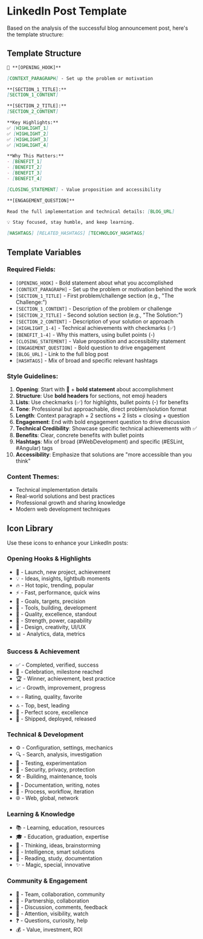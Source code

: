 # LinkedIn Post Template

Based on the analysis of the successful blog announcement post, here's the template structure:

## Template Structure

```markdown
🚀 **[OPENING_HOOK]**

[CONTEXT_PARAGRAPH] - Set up the problem or motivation

**[SECTION_1_TITLE]:**
[SECTION_1_CONTENT]

**[SECTION_2_TITLE]:**
[SECTION_2_CONTENT]

**Key Highlights:**
✅ [HIGHLIGHT_1]
✅ [HIGHLIGHT_2]
✅ [HIGHLIGHT_3]
✅ [HIGHLIGHT_4]

**Why This Matters:**
- [BENEFIT_1]
- [BENEFIT_2]
- [BENEFIT_3]
- [BENEFIT_4]

[CLOSING_STATEMENT] - Value proposition and accessibility

**[ENGAGEMENT_QUESTION]**

Read the full implementation and technical details: [BLOG_URL]

💡 Stay focused, stay humble, and keep learning.

[HASHTAGS] [RELATED_HASHTAGS] [TECHNOLOGY_HASHTAGS]
```

## Template Variables

### Required Fields:

- `[OPENING_HOOK]` - Bold statement about what you accomplished
- `[CONTEXT_PARAGRAPH]` - Set up the problem or motivation behind the work
- `[SECTION_1_TITLE]` - First problem/challenge section (e.g., "The Challenge:")
- `[SECTION_1_CONTENT]` - Description of the problem or challenge
- `[SECTION_2_TITLE]` - Second solution section (e.g., "The Solution:")
- `[SECTION_2_CONTENT]` - Description of your solution or approach
- `[HIGHLIGHT_1-4]` - Technical achievements with checkmarks (✅)
- `[BENEFIT_1-4]` - Why this matters, using bullet points (-)
- `[CLOSING_STATEMENT]` - Value proposition and accessibility statement
- `[ENGAGEMENT_QUESTION]` - Bold question to drive engagement
- `[BLOG_URL]` - Link to the full blog post
- `[HASHTAGS]` - Mix of broad and specific relevant hashtags

### Style Guidelines:

1. **Opening**: Start with 🚀 + **bold statement** about accomplishment
2. **Structure**: Use **bold headers** for sections, not emoji headers
3. **Lists**: Use checkmarks (✅) for highlights, bullet points (-) for benefits
4. **Tone**: Professional but approachable, direct problem/solution format
5. **Length**: Context paragraph + 2 sections + 2 lists + closing + question
6. **Engagement**: End with bold engagement question to drive discussion
7. **Technical Credibility**: Showcase specific technical achievements with ✅
8. **Benefits**: Clear, concrete benefits with bullet points
9. **Hashtags**: Mix of broad (#WebDevelopment) and specific (#ESLint, #Angular) tags
10. **Accessibility**: Emphasize that solutions are "more accessible than you think"

### Content Themes:

- Technical implementation details
- Real-world solutions and best practices
- Professional growth and sharing knowledge
- Modern web development techniques

## Icon Library

Use these icons to enhance your LinkedIn posts:

### Opening Hooks & Highlights
- 🚀 - Launch, new project, achievement
- 💡 - Ideas, insights, lightbulb moments
- 🔥 - Hot topic, trending, popular
- ⚡ - Fast, performance, quick wins
- 🎯 - Goals, targets, precision
- 🔧 - Tools, building, development
- 🌟 - Quality, excellence, standout
- 💪 - Strength, power, capability
- 🎨 - Design, creativity, UI/UX
- 📊 - Analytics, data, metrics

### Success & Achievement
- ✅ - Completed, verified, success
- 🎉 - Celebration, milestone reached
- 🏆 - Winner, achievement, best practice
- 📈 - Growth, improvement, progress
- ⭐ - Rating, quality, favorite
- 🔝 - Top, best, leading
- 💯 - Perfect score, excellence
- 🚢 - Shipped, deployed, released

### Technical & Development
- ⚙️ - Configuration, settings, mechanics
- 🔍 - Search, analysis, investigation
- 🧪 - Testing, experimentation
- 🔐 - Security, privacy, protection
- 🛠️ - Building, maintenance, tools
- 📝 - Documentation, writing, notes
- 🔄 - Process, workflow, iteration
- 🌐 - Web, global, network

### Learning & Knowledge
- 📚 - Learning, education, resources
- 🎓 - Education, graduation, expertise
- 💭 - Thinking, ideas, brainstorming
- 🧠 - Intelligence, smart solutions
- 📖 - Reading, study, documentation
- ✨ - Magic, special, innovative

### Community & Engagement
- 👥 - Team, collaboration, community
- 🤝 - Partnership, collaboration
- 💬 - Discussion, comments, feedback
- 👀 - Attention, visibility, watch
- ❓ - Questions, curiosity, help
- 💰 - Value, investment, ROI
